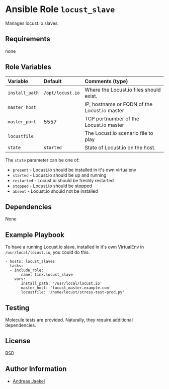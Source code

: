 # Ansible Role `locust_slave`

Manages locust.io slaves.

## Requirements

none

## Role Variables

| Variable                             | Default  | Comments (type)                                   |
| :---           | :---             | :---                                              |
| `install_path` | `/opt/locust.io` | Where the Locust.io files should exist.   |
| `master_host`  |                  | IP, hostname or FQDN of the Locust.io master     |
| `master_port`  | 5557             | TCP portnumber of the Locust.io master           |
| `locustfile`   |                  | The Locust.io scenario file to play              |
| `state`        | `started`        | State of Locust.io on the host.                  |

The `state` parameter can be one of:

* `present` - Locust.io should be installed in it's own virtualenv
* `started` - Locust.io should be up and running
* `restarted` - Locust.io should be freshly restarted
* `stopped` - Locust.io should be stopped
* `absent` - Locust.io should not be installed

## Dependencies

None

## Example Playbook

To have a running Locust.io slave, installed in it's own VirtualEnv
in `/usr/local/locust.io`, you could do this:

    - hosts: locust_slaves
      tasks:
      - include_role:
           name: tinx.locust_slave
        vars:
           install_path: '/usr/local/locust.io'
           master_host: 'locust_master.example.com'
           locustfile: '/home/locust/stress-test-prod.py'

## Testing

Molecule tests are provided. Naturally, they require additional dependencies.

## License

BSD

## Author Information

 - [Andreas Jaekel](https://github.com/tinx/)

